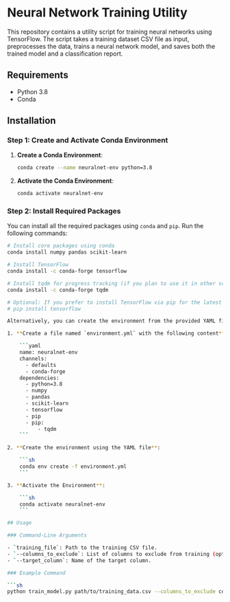 # Neural Network Training Utility

This repository contains a utility script for training neural networks using TensorFlow. The script takes a training dataset CSV file as input, preprocesses the data, trains a neural network model, and saves both the trained model and a classification report.

## Requirements

- Python 3.8
- Conda

## Installation

### Step 1: Create and Activate Conda Environment

1. **Create a Conda Environment**:
    ```sh
    conda create --name neuralnet-env python=3.8
    ```

2. **Activate the Conda Environment**:
    ```sh
    conda activate neuralnet-env
    ```

### Step 2: Install Required Packages

You can install all the required packages using `conda` and `pip`. Run the following commands:

```sh
# Install core packages using conda
conda install numpy pandas scikit-learn

# Install TensorFlow
conda install -c conda-forge tensorflow

# Install tqdm for progress tracking (if you plan to use it in other scripts)
conda install -c conda-forge tqdm

# Optional: If you prefer to install TensorFlow via pip for the latest version
# pip install tensorflow

Alternatively, you can create the environment from the provided YAML file:

1. **Create a file named `environment.yml` with the following content**:

    ```yaml
    name: neuralnet-env
    channels:
      - defaults
      - conda-forge
    dependencies:
      - python=3.8
      - numpy
      - pandas
      - scikit-learn
      - tensorflow
      - pip
      - pip:
          - tqdm
    ```

2. **Create the environment using the YAML file**:

    ```sh
    conda env create -f environment.yml
    ```

3. **Activate the Environment**:

    ```sh
    conda activate neuralnet-env
    ```

## Usage

### Command-Line Arguments

- `training_file`: Path to the training CSV file.
- `--columns_to_exclude`: List of columns to exclude from training (optional).
- `--target_column`: Name of the target column.

### Example Command

```sh
python train_model.py path/to/training_data.csv --columns_to_exclude column1 column2 --target_column target
